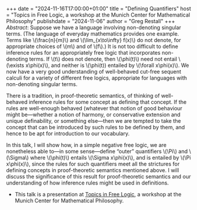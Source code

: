 +++
date = "2024-11-16T17:00:00+01:00"
title = "Defining Quantifiers"
host = "Topics in Free Logic, a workshop at the Munich Center for Mathematical Philosophy"
publishdate = "2024-11-06"
author = "Greg Restall"
+++
*Abstract*: 
Suppose we have a language involving non-denoting singular terms.
(The language of everyday mathematics provides one example. Terms
like \\(\frac{n}{m}\\) and \\(\lim_{x\to\infty} f(x)\\) do not denote, for
appropriate choices of \\(m\\) and of \\(f\\).) It is not too difficult to
define inference rules for an appropriately free logic that incorporates
non-denoting terms. If \\(t\\) does not denote, then \\(\phi(t)\\) need not
entail \\(\exists x\phi(x)\\), and neither is \\(\phi(t)\) entailed by
\\(\forall x\phi(x)\\).  We now have a very good understanding of well-behaved
cut-free sequent calculi for a variety of different free logics, appropriate
for languages with non-denoting singular terms. 

There is a tradition, in proof-theoretic semantics, of thinking of well-behaved
inference rules for some concept as defining that concept.  If the rules are
well-enough behaved (whatever that notion of good behaviour might be—whether a
notion of harmony, or conservative extension and unique definability, or
something else—then we are tempted to take the concept that can be introduced
by such rules to be defined by them, and hence to be apt for introduction to
our vocabulary.  

In this talk, I will show how, in a simple negative free logic, we are
nonetheless able to—in some sense—define “outer” quantifiers \\(\Pi\\) and \\(\Sigma\\)
where \\(\phi(t)\\) entails \\(\Sigma x\phi(x)\\), and is entailed by \\(\Pi x\phi(x)\\), 
since the rules for such quantifiers meet all the strictures for defining
concepts in proof-theoretic semantics mentioned above. I will discuss the
significance of this result for proof-theoretic semantics and our understanding
of how inference rules might be used in definitions.

* This talk is a presentation at [Topics in Free
  Logic](https://www.mcmp.philosophie.uni-muenchen.de/events_this-_week/free_logic/index.html),
  a workshop at the Munich Center for Mathematical Philosophy.



